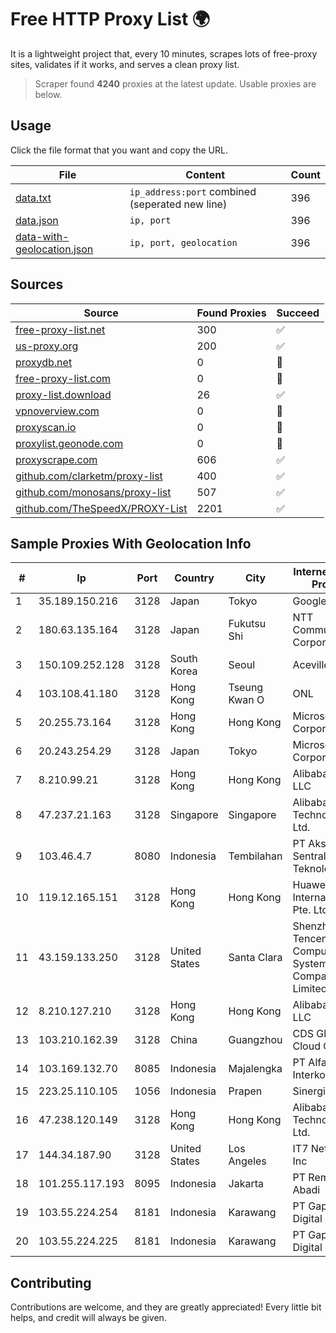 
# Free HTTP Proxy List 🌍

It is a lightweight project that, every 10 minutes, scrapes lots of free-proxy sites, validates if it works, and serves a clean proxy list.


> Scraper found **4240** proxies at the latest update. Usable proxies are below.

## Usage

Click the file format that you want and copy the URL.


|File|Content|Count|
|----|-------|-----|
|[data.txt](https://raw.githubusercontent.com/themiralay/Proxy-List-World/master/data.txt)|`ip_address:port` combined (seperated new line)|396|
|[data.json](https://raw.githubusercontent.com/themiralay/Proxy-List-World/master/data.json)|`ip, port`|396|
|[data-with-geolocation.json](https://raw.githubusercontent.com/themiralay/Proxy-List-World/master/data-with-geolocation.json)|`ip, port, geolocation`|396|

## Sources

|Source|Found Proxies|Succeed|
|------|-------------|-------|
|[free-proxy-list.net](https://free-proxy-list.net)|300|✅|
|[us-proxy.org](https://www.us-proxy.org)|200|✅|
|[proxydb.net](http://proxydb.net)|0|🚫|
|[free-proxy-list.com](https://free-proxy-list.com/?page=&port=&type%5B%5D=http&type%5B%5D=https&up_time=0&search=Search)|0|🚫|
|[proxy-list.download](https://www.proxy-list.download/HTTP)|26|✅|
|[vpnoverview.com](https://vpnoverview.com/privacy/anonymous-browsing/free-proxy-servers)|0|🚫|
|[proxyscan.io](https://www.proxyscan.io)|0|🚫|
|[proxylist.geonode.com](https://proxylist.geonode.com/api/proxy-list?limit=300&page=1&sort_by=lastChecked&sort_type=desc&protocols=http,https)|0|🚫|
|[proxyscrape.com](https://api.proxyscrape.com/v2/?request=displayproxies&protocol=http&timeout=10000&country=all&ssl=all&anonymity=all)|606|✅|
|[github.com/clarketm/proxy-list](https://raw.githubusercontent.com/clarketm/proxy-list/master/proxy-list-raw.txt)|400|✅|
|[github.com/monosans/proxy-list](https://raw.githubusercontent.com/monosans/proxy-list/main/proxies/http.txt)|507|✅|
|[github.com/TheSpeedX/PROXY-List](https://raw.githubusercontent.com/TheSpeedX/PROXY-List/master/http.txt)|2201|✅|


## Sample Proxies With Geolocation Info

|#|Ip|Port|Country|City|Internet Service Provider|
|-|--|----|-------|----|-------------------------|
|1|35.189.150.216|3128|Japan|Tokyo|Google LLC|
|2|180.63.135.164|3128|Japan|Fukutsu Shi|NTT Communications Corporation|
|3|150.109.252.128|3128|South Korea|Seoul|Aceville Pte.ltd|
|4|103.108.41.180|3128|Hong Kong|Tseung Kwan O|ONL|
|5|20.255.73.164|3128|Hong Kong|Hong Kong|Microsoft Corporation|
|6|20.243.254.29|3128|Japan|Tokyo|Microsoft Corporation|
|7|8.210.99.21|3128|Hong Kong|Hong Kong|Alibaba.com LLC|
|8|47.237.21.163|3128|Singapore|Singapore|Alibaba (US) Technology Co., Ltd.|
|9|103.46.4.7|8080|Indonesia|Tembilahan|PT Akses Sentral Teknologi|
|10|119.12.165.151|3128|Hong Kong|Hong Kong|Huawei International Pte. Ltd.|
|11|43.159.133.250|3128|United States|Santa Clara|Shenzhen Tencent Computer Systems Company Limited|
|12|8.210.127.210|3128|Hong Kong|Hong Kong|Alibaba.com LLC|
|13|103.210.162.39|3128|China|Guangzhou|CDS Global Cloud Co., Ltd|
|14|103.169.132.70|8085|Indonesia|Majalengka|PT Alfa Omega Interkoneksi|
|15|223.25.110.105|1056|Indonesia|Prapen|SinergiNet|
|16|47.238.120.149|3128|Hong Kong|Hong Kong|Alibaba (US) Technology Co., Ltd.|
|17|144.34.187.90|3128|United States|Los Angeles|IT7 Networks Inc|
|18|101.255.117.193|8095|Indonesia|Jakarta|PT Remala Abadi|
|19|103.55.224.254|8181|Indonesia|Karawang|PT Gapura Era Digital|
|20|103.55.224.225|8181|Indonesia|Karawang|PT Gapura Era Digital|



## Contributing

Contributions are welcome, and they are greatly appreciated! Every
little bit helps, and credit will always be given.

